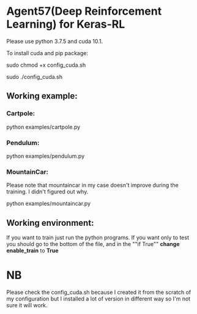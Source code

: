 # Agent57(Deep Reinforcement Learning) for Keras-RL
Please use python 3.7.5 and cuda 10.1.

To install cuda and pip package:

sudo chmod +x config_cuda.sh

sudo ./config_cuda.sh


## Working example:

### Cartpole:

python examples/cartpole.py

### Pendulum:

python examples/pendulum.py

### MountainCar:
Please note that mountaincar in my case doesn't improve during the training. I didn't figured out why.

python examples/mountaincar.py

## Working environment:

If you want to train just run the python programs. If you want only to test you should go to the bottom of the file, and in the ""if True"" **change enable_train** to **True**

# NB
Please check the config_cuda.sh because I created it from the scratch of my configuration but I installed a lot of version in different way so I'm not sure it will work.
